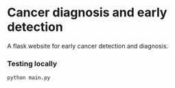 # Cancer diagnosis and early detection

A flask website for early cancer detection and diagnosis.

### Testing locally

	python main.py
